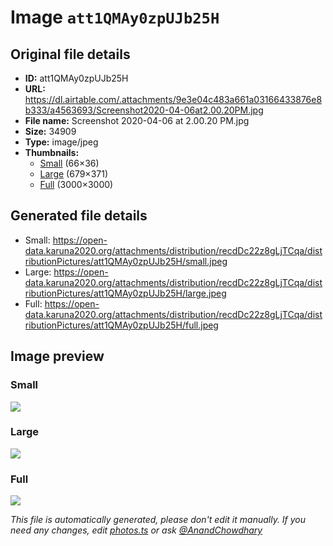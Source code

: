 # Image `att1QMAy0zpUJb25H`

## Original file details

- **ID:** att1QMAy0zpUJb25H
- **URL:** https://dl.airtable.com/.attachments/9e3e04c483a661a03166433876e8b333/a4563693/Screenshot2020-04-06at2.00.20PM.jpg
- **File name:** Screenshot 2020-04-06 at 2.00.20 PM.jpg
- **Size:** 34909
- **Type:** image/jpeg
- **Thumbnails:**
  - [Small](https://dl.airtable.com/.attachmentThumbnails/775ba8e6f345f1968bed55e91443fde6/3a7c9db6) (66×36)
  - [Large](https://dl.airtable.com/.attachmentThumbnails/f8dd1cf556b8cd964f14999c8468e942/79e51e4b) (679×371)
  - [Full](https://dl.airtable.com/.attachmentThumbnails/a2a4dc4223d752136a6dec13c5a80dc6/735a9490) (3000×3000)

## Generated file details

- Small: https://open-data.karuna2020.org/attachments/distribution/recdDc22z8gLjTCqa/distributionPictures/att1QMAy0zpUJb25H/small.jpeg
- Large: https://open-data.karuna2020.org/attachments/distribution/recdDc22z8gLjTCqa/distributionPictures/att1QMAy0zpUJb25H/large.jpeg
- Full: https://open-data.karuna2020.org/attachments/distribution/recdDc22z8gLjTCqa/distributionPictures/att1QMAy0zpUJb25H/full.jpeg

## Image preview

### Small

![](https://open-data.karuna2020.org/attachments/distribution/recdDc22z8gLjTCqa/distributionPictures/att1QMAy0zpUJb25H/small.jpeg)

### Large

![](https://open-data.karuna2020.org/attachments/distribution/recdDc22z8gLjTCqa/distributionPictures/att1QMAy0zpUJb25H/large.jpeg)

### Full

![](https://open-data.karuna2020.org/attachments/distribution/recdDc22z8gLjTCqa/distributionPictures/att1QMAy0zpUJb25H/full.jpeg)

_This file is automatically generated, please don't edit it manually. If you need any changes, edit [photos.ts](/photos.ts) or ask [@AnandChowdhary](https://github.com/AnandChowdhary)_

